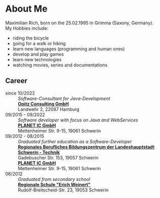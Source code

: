 # About Me

Maximilian Rich, born on the 25.02.1995 in Grimma (Saxony, Germany).<br>
My Hobbies include:
* riding the bicycle
* going for a walk or hiking
* learn new languages (programming and human ones)
* develop and play games
* learn new technologies
* watching movies, series and documentations

## Career

<dl>
    <dt>since 10/2022</dt>
    <dd>
        <i>Software-Consultant for Java-Development</i>
    </dd>
    <dd><strong>
            <a href="https://www.opitz-consulting.com/" target="_blank">Opitz Consulting GmbH</a>
        </strong><br>
        Landwehr 2, 22087 Hamburg
    </dd>
    <dt>09/2015 - 09/2022</dt>
    <dd>
        <i>Software developer with focus on Java and WebServices</i>
    </dd>
    <dd><strong>
            <a href="https://www.planet-ic.de/" target="_blank">PLANET IC GmbH</a>
        </strong><br>
        Mettenheimer Str. 9-15, 19061 Schwerin
    </dd>
    <dt>09/2012 - 08/2015</dt>
    <dd>
        <i>Graduated further education as a Software-Developer</i>
    </dd>
    <dd><strong>
            <a href="https://www.bs-technik-schwerin.de/" target="_blank">Regionales Berufliches Bildungszentrum der Landeshauptstadt Schwerin - Technik</a>
        </strong><br>
        Gadebuscher Str. 153, 19057 Schwerin
    </dd>
    <dd><strong>
            <a href="https://www.planet-ic.de/" target="_blank">PLANET IC GmbH</a>
        </strong><br>
        Mettenheimer Str. 9-15, 19061 Schwerin
    </dd>
    <dt>06/2012</dt>
    <dd><i>Graduated from secondary school</i></dd>
    <dd>        
        <strong>
            <a href="https://www.weinertschule-schwerin.de/" target="_blank">Regionale Schule "Erich Weinert"</a>
        </strong><br>
        Rudolf-Breitscheid-Str. 23, 19053 Schwerin
    </dd>
</dl>
